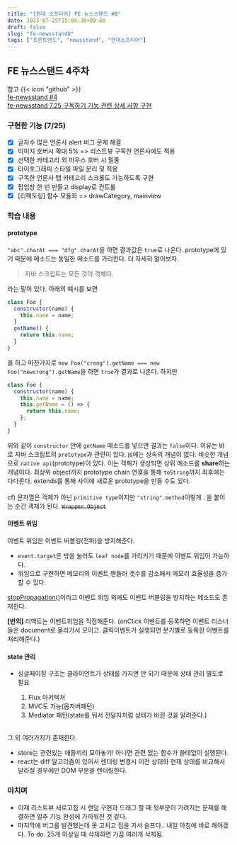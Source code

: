 ```yaml
---
title: "[현대 소프티어] FE 뉴스스탠드 #8"
date: 2023-07-25T15:04:30+09:00
draft: false
slug: "fe-newsstand8"
tags: ["프론트엔드", "newsstand", "현대소프티어"]
---
```


## FE 뉴스스탠드 4주차

참고 {{< icon "github" >}}
<br>
[fe-newsstand #4](https://github.com/softeerbootcamp-2nd/fe-newsstand/pull/104)
<br>
[fe-newsstand 7.25 구독하기 기능 관련 상세 사항 구현](https://github.com/kimdaye77/fe-newsstand/pull/14)
<br>

### 구현한 기능 (7/25)

- [x] 글자수 많은 언론사 alert 버그 문제 해결
- [x] 이미지 호버시 확대 5% => 리스트뷰 구독한 언론사에도 적용
- [x] 선택한 카테고리 외 마우스 호버 시 밑줄
- [x] 타이포그래피 스타일 파일 분리 및 적용
- [x] 구독한 언론사 탭 카테고리 스크롤도 가능하도록 구현
- [x] 팝업창 한 번 만들고 display로 컨트롤
- [x] [리팩토링] 함수 모듈화 => drawCategory, mainview

### 학습 내용

#### prototype

`"abc".charAt === "dfg".charAt`을 하면 결과값은 `true`로 나온다. prototype에 있기 때문에 메소드는 동일한 메소드를 가리킨다.
더 자세히 알아보자.

> 자바 스크립트는 모든 것이 객체다.

라는 말이 있다. 아래의 예시를 보면

```js
class Foo {
  constructor(name) {
    this.name = name;
  }
  getName() {
    return this.name;
  }
}
```

을 하고 마찬가지로 `new Foo("crong").getName === new Foo("newcrong").getName`을 하면 `true`가 결과로 나온다. 하지만

```js
class Foo {
  constructor(name) {
    this.name = name;
    this.getName = () => {
      return this.name;
    };
  }
}
```

위와 같이 `constructor` 안에 `getName` 메소드를 넣으면 결과는 `false`이다. 이유는 바로 자바 스크립트의 `prototype`과 관련이 있다.
js에는 상속의 개념이 없다. 비슷한 개념으로 `native api`(prototype)이 있다. 이는 객체가 생성되면 상위 메소드를 **share**하는 개념이다. 최상위 object까지 prototype chain 연결을 통해 `toString`까지 최후에는 다다른다.
extends를 통해 사이에 새로운 prototype을 만들 수도 있다.
<br><br>
cf) 문자열은 객체가 아닌 `primitive type`이지만 `"string".method`이렇게 `.`을 붙이는 순간 객체가 된다. ~~`Wrapper Object`~~

#### 이벤트 위임

이벤트 위임은 이벤트 버블링(전파)을 방지해준다.

- `event.target`은 밖을 눌러도 `leaf node`를 가리키기 때문에 이벤트 위임이 가능하다.
- 위임으로 구현하면 메모리의 이벤트 핸들러 갯수를 감소해서 메모리 효율성을 증가할 수 있다.

[stopPropagation()](https://developer.mozilla.org/ko/docs/Web/API/Event/stopPropagation)이라고 이벤트 위임 외에도 이벤트 버블링을 방지하는 메소드도 존재한다.

**[번외]**
리액트는 이벤트위임을 직접해준다.
(onClick 이벤트를 등록하면 이벤트 리스너들은 document로 올라가서 모이고. 클릭이벤트가 실행되면 분기별로 등록한 이벤트를 처리해준다.)

#### state 관리

- 싱글페이징 구조는 클라이언트가 상태를 가지면 안 되기 때문에 상태 관리 별도로 필요

  1. Flux 아키텍쳐
  2. MVC도 가능(옵저버패턴)
  3. Mediator 패턴(state를 둬서 전달자처럼 상태가 바뀐 것을 알려준다.)

<br> 그 외 여러가지가 존재한다.

- store는 관련있는 애들끼리 모아놓기! 아니면 관련 없는 함수가 쓸데없이 실행된다.
- react는 diff 알고리즘이 있어서 렌더링 변경시 이전 상태와 현재 상태를 비교해서 달라질 경우에만 DOM 부분을 렌더링한다.

### 마치며

- 이제 리스트뷰 새로고침 시 랜덤 구현과 드래그 할 때 뒷부분이 가려지는 문제를 해결하면 얼추 기능 완성에 가까워진 것 같다.
- 마지막에 버그를 발견했는데 못 고치고 집을 가서 슬프다.. 내일 아침에 바로 해야겠다.
  To do. 25개 이상일 때 삭제하면 가끔 여러개 삭제됨.
